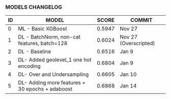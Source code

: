 ### MODELS CHANGELOG





| ID   | MODEL                                       | SCORE  | COMMIT                 |
| ---- | ------------------------------------------- | ------ | ---------------------- |
| 0    | ML - Basic XGBoost                          | 0.5947 | Nov 27                 |
| 1    | DL - BatchNorm, non-cat features, batch=128 | 0.6024 | Nov 27  (Overscripted) |
| 2    | DL - Baseline                               | 0.6516 | Jan 9                  |
| 3    | DL- Added geolevel_1 one hot encoding       | 0.6804 | Jan 9                  |
| 4    | DL- Over and Undersampling                  | 0.6605 | Jan 10                 |
| 5    | DL- Adding more features + 30 epochs + adaboost| 0.6868 | Jan 14                 |
